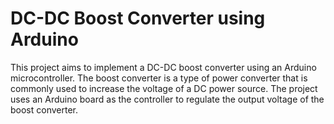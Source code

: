 # DC-DC Boost Converter using Arduino
This project aims to implement a DC-DC boost converter using an Arduino microcontroller. The boost converter is a type of power converter that is commonly used to increase the voltage of a DC power source. The project uses an Arduino board as the controller to regulate the output voltage of the boost converter.


